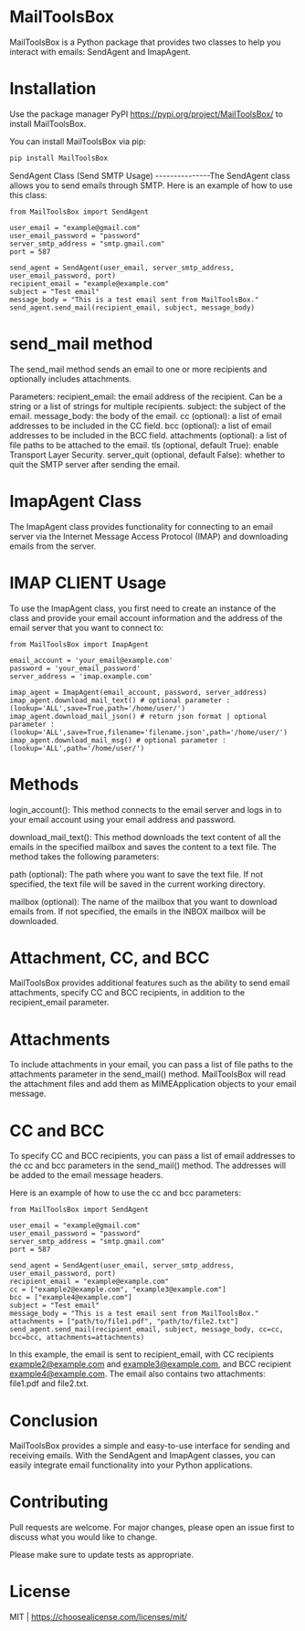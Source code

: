 # MailToolsBox

MailToolsBox is a Python package that provides two classes to help you
interact with emails: SendAgent and ImapAgent.

# Installation

Use the package manager PyPI <https://pypi.org/project/MailToolsBox/> to
install MailToolsBox.

You can install MailToolsBox via pip:

```bash
pip install MailToolsBox
```

SendAgent Class (Send SMTP Usage) \-\-\-\-\-\-\-\-\-\-\-\-\-\--The
SendAgent class allows you to send emails through SMTP. Here is an
example of how to use this class:

```pycon
from MailToolsBox import SendAgent

user_email = "example@gmail.com"
user_email_password = "password"
server_smtp_address = "smtp.gmail.com"
port = 587

send_agent = SendAgent(user_email, server_smtp_address, user_email_password, port)
recipient_email = "example@example.com"
subject = "Test email"
message_body = "This is a test email sent from MailToolsBox."
send_agent.send_mail(recipient_email, subject, message_body)
```

# send_mail method

The send_mail method sends an email to one or more recipients and optionally includes attachments.

Parameters:
recipient_email: the email address of the recipient. Can be a string or a list of strings for multiple recipients.
subject: the subject of the email.
message_body: the body of the email.
cc (optional): a list of email addresses to be included in the CC field.
bcc (optional): a list of email addresses to be included in the BCC field.
attachments (optional): a list of file paths to be attached to the email.
tls (optional, default True): enable Transport Layer Security.
server_quit (optional, default False): whether to quit the SMTP server after sending the email.

# ImapAgent Class

The ImapAgent class provides functionality for connecting to an email
server via the Internet Message Access Protocol (IMAP) and downloading
emails from the server.

# IMAP CLIENT Usage

To use the ImapAgent class, you first need to create an instance of the
class and provide your email account information and the address of the
email server that you want to connect to:

```pycon
from MailToolsBox import ImapAgent

email_account = 'your_email@example.com'
password = 'your_email_password'
server_address = 'imap.example.com'

imap_agent = ImapAgent(email_account, password, server_address)
imap_agent.download_mail_text() # optional parameter : (lookup='ALL',save=True,path='/home/user/')
imap_agent.download_mail_json() # return json format | optional parameter : (lookup='ALL',save=True,filename='filename.json',path='/home/user/')
imap_agent.download_mail_msg() # optional parameter : (lookup='ALL',path='/home/user/')

```

# Methods

login_account(): This method connects to the email server and logs in to
your email account using your email address and password.

download_mail_text(): This method downloads the text content of all the
emails in the specified mailbox and saves the content to a text file.
The method takes the following parameters:

path (optional): The path where you want to save the text file. If not
specified, the text file will be saved in the current working directory.

mailbox (optional): The name of the mailbox that you want to download
emails from. If not specified, the emails in the INBOX mailbox will be
downloaded.

# Attachment, CC, and BCC

MailToolsBox provides additional features such as the ability to send email attachments, specify CC and BCC recipients, in addition to the recipient_email parameter.

# Attachments

To include attachments in your email, you can pass a list of file paths to the attachments parameter in the send_mail() method. MailToolsBox will read the attachment files and add them as MIMEApplication objects to your email message.

# CC and BCC

To specify CC and BCC recipients, you can pass a list of email addresses to the cc and bcc parameters in the send_mail() method. The addresses will be added to the email message headers.

Here is an example of how to use the cc and bcc parameters:

```pycon
from MailToolsBox import SendAgent

user_email = "example@gmail.com"
user_email_password = "password"
server_smtp_address = "smtp.gmail.com"
port = 587

send_agent = SendAgent(user_email, server_smtp_address, user_email_password, port)
recipient_email = "example@example.com"
cc = ["example2@example.com", "example3@example.com"]
bcc = ["example4@example.com"]
subject = "Test email"
message_body = "This is a test email sent from MailToolsBox."
attachments = ["path/to/file1.pdf", "path/to/file2.txt"]
send_agent.send_mail(recipient_email, subject, message_body, cc=cc, bcc=bcc, attachments=attachments)

```

In this example, the email is sent to recipient_email, with CC recipients example2@example.com and example3@example.com, and BCC recipient example4@example.com. The email also contains two attachments: file1.pdf and file2.txt.

# Conclusion

MailToolsBox provides a simple and easy-to-use interface for sending and receiving emails. With the SendAgent and ImapAgent classes, you can easily integrate email functionality into your Python applications.

# Contributing

Pull requests are welcome. For major changes, please open an issue first
to discuss what you would like to change.

Please make sure to update tests as appropriate.

# License

MIT \| <https://choosealicense.com/licenses/mit/>
